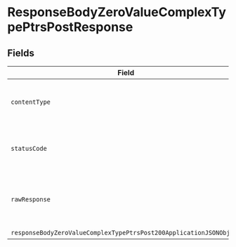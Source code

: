 # ResponseBodyZeroValueComplexTypePtrsPostResponse


## Fields

| Field                                                                                                                                               | Type                                                                                                                                                | Required                                                                                                                                            | Description                                                                                                                                         |
| --------------------------------------------------------------------------------------------------------------------------------------------------- | --------------------------------------------------------------------------------------------------------------------------------------------------- | --------------------------------------------------------------------------------------------------------------------------------------------------- | --------------------------------------------------------------------------------------------------------------------------------------------------- |
| `contentType`                                                                                                                                       | *string*                                                                                                                                            | :heavy_check_mark:                                                                                                                                  | HTTP response content type for this operation                                                                                                       |
| `statusCode`                                                                                                                                        | *number*                                                                                                                                            | :heavy_check_mark:                                                                                                                                  | HTTP response status code for this operation                                                                                                        |
| `rawResponse`                                                                                                                                       | [AxiosResponse](https://axios-http.com/docs/res_schema)                                                                                             | :heavy_minus_sign:                                                                                                                                  | Raw HTTP response; suitable for custom response parsing                                                                                             |
| `responseBodyZeroValueComplexTypePtrsPost200ApplicationJSONObject`                                                                                  | [ResponseBodyZeroValueComplexTypePtrsPost200ApplicationJSON](../../models/operations/responsebodyzerovaluecomplextypeptrspost200applicationjson.md) | :heavy_minus_sign:                                                                                                                                  | OK                                                                                                                                                  |